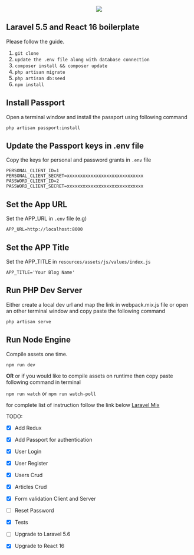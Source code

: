 <p align="center"><img src="https://laravel.com/assets/img/components/logo-laravel.svg"></p>

## Laravel 5.5 and React 16 boilerplate

Please follow the guide.

1. `git clone`
2. `update the .env file along with database connection`
3. `composer install && composer update`
4. `php artisan migrate`
5. `php artisan db:seed`
6. `npm install`

## Install Passport

Open a terminal window and install the passport using following command

 ```
 php artisan passport:install
 ```
## Update the Passport keys in .env file 
Copy the keys for personal and password grants in `.env` file

```
PERSONAL_CLIENT_ID=1
PERSONAL_CLIENT_SECRET=xxxxxxxxxxxxxxxxxxxxxxxxxxxxx
PASSWORD_CLIENT_ID=2
PASSWORD_CLIENT_SECRET=xxxxxxxxxxxxxxxxxxxxxxxxxxxxx
```
## Set the App URL
Set the APP_URL in `.env` file (e.g)

```
APP_URL=http://localhost:8000
```

## Set the APP Title
Set the APP_TITLE in `resources/assets/js/values/index.js`

```angular2html
APP_TITLE='Your Blog Name'
```

## Run PHP Dev Server
Either create a local dev url and map the link in webpack.mix.js file or open an other terminal window and copy paste the following command

```
php artisan serve
```

## Run Node Engine

Compile assets one time.
```
npm run dev
```
**OR**
or if you would like to compile assets on runtime then copy paste following command in terminal 

`npm run watch` or `npm run watch-poll`


for complete list of instruction follow the link below
[Laravel Mix](https://laravel.com/docs/5.4/mix#running-mix)


TODO:

- [x] Add Redux
- [x] Add Passport for authentication
- [x] User Login
- [x] User Register
- [x] Users Crud
- [x] Articles Crud
- [x] Form validation Client and Server
- [ ] Reset Password
- [x] Tests
- [ ] Upgrade to Laravel 5.6
- [x] Upgrade to React 16



